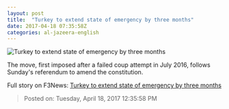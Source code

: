 ```yaml
---
layout: post
title:  "Turkey to extend state of emergency by three months"
date: 2017-04-18 07:35:58Z
categories: al-jazeera-english
---
```


![Turkey to extend state of emergency by three months](http://www.aljazeera.com/mritems/Images/2017/4/18/bd61ba0c7d9e41c79553e932ce2c746e_18.jpg)

The move, first imposed after a failed coup attempt in July 2016, follows Sunday's referendum to amend the constitution.


Full story on F3News: [Turkey to extend state of emergency by three months](http://www.f3nws.com/n/TrCcTC)

> Posted on: Tuesday, April 18, 2017 12:35:58 PM
